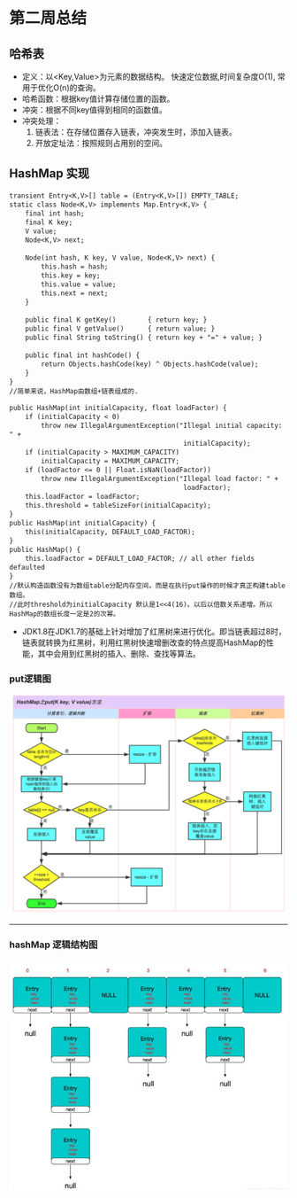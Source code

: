 # 第二周总结

## 哈希表

* 定义：以<Key,Value>为元素的数据结构。 快速定位数据,时间复杂度O(1), 常用于优化O(n)的查询。
* 哈希函数：根据key值计算存储位置的函数。
* 冲突：根据不同key值得到相同的函数值。
* 冲突处理：
  1. 链表法：在存储位置存入链表，冲突发生时，添加入链表。
  2. 开放定址法：按照规则占用别的空间。

## HashMap 实现

```节点
transient Entry<K,V>[] table = (Entry<K,V>[]) EMPTY_TABLE;
static class Node<K,V> implements Map.Entry<K,V> {
    final int hash;
    final K key;
    V value;
    Node<K,V> next;

    Node(int hash, K key, V value, Node<K,V> next) {
        this.hash = hash;
        this.key = key;
        this.value = value;
        this.next = next;
    }

    public final K getKey()        { return key; }
    public final V getValue()      { return value; }
    public final String toString() { return key + "=" + value; }

    public final int hashCode() {
        return Objects.hashCode(key) ^ Objects.hashCode(value);
    }
}
//简单来说，HashMap由数组+链表组成的.
```

```构造函数
public HashMap(int initialCapacity, float loadFactor) {
    if (initialCapacity < 0)
        throw new IllegalArgumentException("Illegal initial capacity: " +
                                            initialCapacity);
    if (initialCapacity > MAXIMUM_CAPACITY)
        initialCapacity = MAXIMUM_CAPACITY;
    if (loadFactor <= 0 || Float.isNaN(loadFactor))
        throw new IllegalArgumentException("Illegal load factor: " +
                                            loadFactor);
    this.loadFactor = loadFactor;
    this.threshold = tableSizeFor(initialCapacity);
}
public HashMap(int initialCapacity) {
    this(initialCapacity, DEFAULT_LOAD_FACTOR);
}
public HashMap() {
    this.loadFactor = DEFAULT_LOAD_FACTOR; // all other fields defaulted
}
//默认构造函数没有为数组table分配内存空间，而是在执行put操作的时候才真正构建table数组。
//此时threshold为initialCapacity 默认是1<<4(16)。以后以倍数关系递增。所以HashMap的数组长度一定是2的次幂。
```

* JDK1.8在JDK1.7的基础上针对增加了红黑树来进行优化。即当链表超过8时，链表就转换为红黑树，利用红黑树快速增删改查的特点提高HashMap的性能，其中会用到红黑树的插入、删除、查找等算法。

### put逻辑图

!["put实现逻辑"](Images/hashmap-put.png)

----

### hashMap 逻辑结构图

!["hashMap 逻辑结构图"](Images/hashMap-node.jpg)
